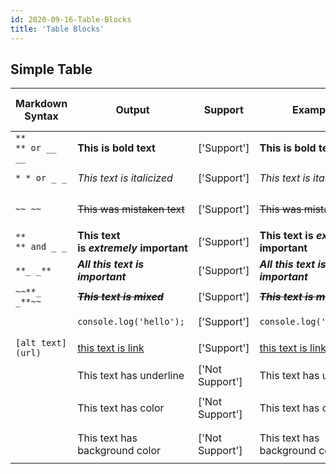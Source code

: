 ```yaml
---
id: 2020-09-16-Table-Blocks
title: 'Table Blocks'
---
```


## Simple Table 

| Markdown Syntax | Output | Support | Example | Keyboard shortcut in Notion | Style |
| --- | --- | --- | --- | --- | --- |
| `** ** or __ __` | __This is bold text__ | ['Support'] | **This is bold text** | `Cmd/Ctrl` + `B` | Bold |
| `* * or _ _` | _This text is italicized_ | ['Support'] | *This text is italicized* | `Cmd/Ctrl` + `I` | Italic |
| `~~ ~~` | ~~This was mistaken text~~ | ['Support'] | ~~This was mistaken text~~ | `Cmd/Ctrl` + `Shfit` + `S` | Strikethrough |
| `** ** and _ _` | **This text is** __*extremely*__ **important** | ['Support'] | **This text is _extremely_ important** |     | Bold and nested italic |
| `**_ _**` | __*All this text is important*__ | ['Support'] | **_All this text is important_** |     | All bold and italic |
| `~~**_ _**~~` | ~~**_This text is mixed_**~~ | ['Support'] | ~~**_This text is mixed_**~~ |     | mixed |
| `` `` | `console.log('hello');` | ['Support'] | `console.log('hello');` | `Cmd/Ctrl` + `E` | Inline Code |
| `[alt text](url)` | [this text is link](https://bit.ly/33x1vN5) | ['Support'] | [this text is link](https://bit.ly/33x1vN5) | `Cmd/Ctrl` + `K` | Link |
|     | This text has underline | ['Not Support'] | This text has underline | `Cmd/Ctrl` + `U` | Underline |
|     | This text has color | ['Not Support'] | This text has color | `Cmd/Ctrl` + `Shfit` + `H` | Color |
|     | This text has background color | ['Not Support'] | This text has background color | `Cmd/Ctrl` + `Shfit` + `H` | Background Color |


